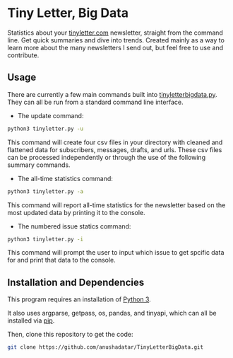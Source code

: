 # Tiny Letter, Big Data
Statistics about your [tinyletter.com](https://tinyletter.com) newsletter, straight from the command line. Get quick summaries and dive into trends. Created mainly as a way to learn more about the many newsletters I send out, but feel free to use and contribute. 

## Usage

There are currently a few main commands built into [tinyletterbigdata.py](https://github.com/anushadatar/TinyLetterBigData/blob/master/tinyletterbigdata.py). They can all be run from a standard command line interface.
- The update command:
```sh
python3 tinyletter.py -u
```
This command will create four csv files in your directory with cleaned and flattened data for subscribers, messages, drafts, and urls. These csv files can be processed independently or through the use of the following summary commands.

- The all-time statistics command:
```sh
python3 tinyletter.py -a
```
This command will report all-time statistics for the newsletter based on the most updated data by printing it to the console.
- The numbered issue statics command:
```sh
python3 tinyletter.py -i
```
This command will prompt the user to input which issue to get spcific data for and print that data to the console. 

## Installation and Dependencies
This program requires an installation of [Python 3](https://www.python.org/downloads/).

It also uses argparse, getpass, os, pandas, and tinyapi, which can all be installed via [pip](https://pypi.org/project/pip/). 

Then, clone this repository to get the code:
```sh
git clone https://github.com/anushadatar/TinyLetterBigData.git
```
